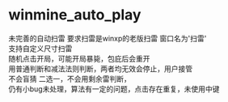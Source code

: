 # winmine_auto_play
未完善的自动扫雷
要求扫雷是winxp的老版扫雷 窗口名为'扫雷'  
支持自定义尺寸扫雷  
随机点击开局，可能开局暴毙，包庇后会重开  
用普通判断和减法法则判断，两者均无效会停止，用户接管  
不会盲猜 二选一，不会用剩余雷判断，  
仍有小bug未处理，算法有一定的问题，点击存在重复，未使用中键  
